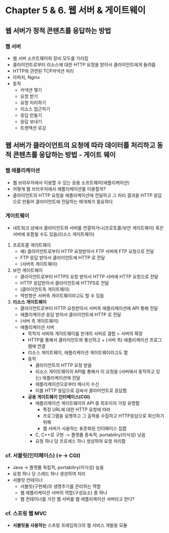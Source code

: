 # Chapter 5 & 6. 웹 서버 & 게이트웨이

## 웹 서버가 정적 콘텐츠를 응답하는 방법

### 웹 서버
- 웹 서버 소프트웨어와 장비 모두를 가리킴
- 클라이언트로부터 리소스에 대한 HTTP 요청을 받아서 클라이언트에게 돌려줌
- HTTP와 관련된 TCP커넥션 처리
- 아파치, Nginx
- 동작
    - 커넥션 맺기
    - 요청 받기
    - 요청 처리하기
    - 리소스 접근하기
    - 응답 만들기
    - 응답 보내기
    - 트랜잭션 로깅

## 웹 서버가 클라이언트의 요청에 따라 데이터를 처리하고 동적 콘텐츠를 응답하는 방법 - 게이트 웨이

### 웹 애플리케이션
- 웹 브라우저에서 이용할 수 있는 응용 소프트웨어(애플리케이션)
- 어떻게 웹 브라우저에서 애플리케이션를 이용할까?
- 클라이언트의 HTTP 요청을 애플리케이션에 전달하고 그 처리 결과을 HTTP 응답으로 만들어 클라이언트에 전달하는 매개체가 필요하다

### 게이트웨이

- 네트워크 상에서 클라이언트와 서버를 연결하거나(프로토콜/보안 게이트웨이) 혹은 서버에 포함될 수도 있음(리소스 게이트웨이)
1. 프로토콜 게이트웨이
    - 예) 클라이언트로부터 HTTP 요청받아서 FTP 서버에 FTP 요청으로 전달
    - FTP 응답 받아서 클라이언트에 HTTP 로 전달
    - (서버측 게이트웨이)
2. 보안 게이트웨이
    - 클라이언트로부터 HTTPS 요청 받아서 HTTP 서버에 HTTP 요청으로 전달
    - HTTP 응답받아서 클라이언트에 HTTPS로 전달
    - (클라이언트측 게이트웨이)
    - 역방향은 서버측 게이트웨이라고도 할 수 있음
3. **리소스 게이트웨이**
    - 클라이언트로부터 HTTP 요청받아서 서버측 애플리케이션에 API 통해 전달
    - 애플리케이션 응답 받아서 클라이언트에 HTTP 로 전달
    - (서버 측 게이트웨이)
    - 애플리케이션 서버
        - 목적지 서버와 게이트웨이를 한개의 서버로 결합 = 서버의 확장
        - HTTP를 통해서 클라이언트와 통신하고 + (서버 측) 애플리케이션 프로그램에 연결
        - 리소스 게이트웨이, 애플리케이션 게이트웨이라고도 함
        - 동작
            - 클라이언트의 HTTP 요청 받음
            - 리소스 게이트웨이의 API를 통해서 이 요청을 (서버에서 동작하고 있는) 애플리케이션에 전달
            - 애플리케이션으로부터 메시지 수신
            - 이를 HTTP 응답으로 감싸서 클라이언트로 응답함
        - **공용 게이트웨이 인터페이스(CGI)**
            - 애플리케이션 게이트웨이의 API 중 최초이자 가장 유명함
                - 특정 URL에 대한 HTTP 요청에 따라
                - 프로그램을 실행하고 그 출력을 수집하고 HTTP응답으로 회신하기 위해
                - 웹 서버가 사용하는 표준화된 인터페이스 집합
            - C, C++로 구현 -> 플랫폼 종속적, portabiliry(이식성) 낮음
            - 요청 하나 당 프로세스 하나 생성하여 요청 처리함

### cf. 서블릿(인터페이스) (←→ CGI)

- Java -> 플랫폼 독립적, portabiliry(이식성) 높음
- 요청 하나 당 스레드 하나 생성하여 처리
- 서블릿 컨테이너
    - 서블릿(구현체)의 생명주기를 관리하는 역할
    - 웹 애플리케이션 서버의 역할(구성요소) 중 하나
    - 웹 컨테이너를 가진 웹 서버를 웹 애플리케이션 서버라고 한다?

### cf. 스프링 웹 MVC

- **서블릿을 사용하는** 스프링 프레임워크의 웹 서비스 개발용 모듈
